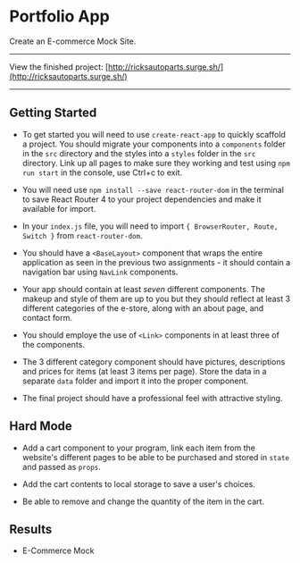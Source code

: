 # Portfolio App

Create an E-commerce Mock Site.

---

View the finished project: [http://ricksautoparts.surge.sh/](http://ricksautoparts.surge.sh/)

---

## Getting Started  

* To get started you will need to use `create-react-app` to quickly scaffold a project. You should migrate your components into a `components` folder in the `src` directory and the styles into a `styles` folder in the `src` directory. Link up all pages to make sure they working and test using `npm run start` in the console, use Ctrl+c to exit.

* You will need use `npm install --save react-router-dom` in the terminal to save React Router 4 to your project dependencies and make it available for import.

* In your `index.js` file, you will need to import `{ BrowserRouter, Route, Switch }` from `react-router-dom`.

* You should have a `<BaseLayout>` component that wraps the entire application as seen in the previous two assignments - it should contain a navigation bar using `NavLink` components.

* Your app should contain at least *seven* different components. The makeup and style of them are up to you but they should reflect at least 3 different categories of the e-store, along with an about page, and contact form.

* You should employe the use of `<Link>` components in at least three of the components.

* The 3 different category component should have pictures, descriptions and prices for items (at least 3 items per page). Store the data in a separate `data` folder and import it into the proper component.

* The final project should have a professional feel with attractive styling.

## Hard Mode  

* Add a cart component to your program, link each item from the website's different pages to be able to be purchased and stored in `state` and passed as `props`.

* Add the cart contents to local storage to save a user's choices.

* Be able to remove and change the quantity of the item in the cart.

## Results  

* E-Commerce Mock
